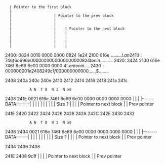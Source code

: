 
      | Pointer to the first block
      |
      |                   | Pointer to the prev block
      |                   |
      |                   |
      |                   |    | Pointer to the next block
      |                   |    |
      |                   |    |
      |                   |    |
      |                   |    |
2400: 0824 0010 0000 0000 0824 1e24 2100 616e   .$.......$.$!.an
2410: 746f 6e69 6e00 0000 0000 0000 0000 0824   tonin..........$
2420: 3424 2100 616e 746f 6e69 6e00 0000 0000   4$!.antonin.....
2430: 0000 0000 1e24 0824 9c1f 0000 0000 0000   .....$.$........



2408 240a 240c 240e 2410 2412 2414 2416 2418 241a 241c

               A N  T O  N I  N x0
2408 241E 0021 616e 746f 6e69 6e00 0000 0000 0000 0000
|    |    |    |------DATA-------|
|    |    |
|    |    |
|    |    | Size ?
|    |
|    | Pointer to next block
|
| Prev pointer



241E 2420 2422 2424 2426 2428 242A 242C 242E 2430 2432

               A N  T O  N I  N x0                    
2408 2434 0021 616e 746f 6e69 6e00 0000 0000 0000 0000
|    |    |    |-------DATA------|
|    |    |
|    |    |
|    |    | Size ?
|    |
|    | Pointer to next block
|
| Prev pointer



2434 2436 2438

241E 2408 9c1f
|    |
|    | Pointer to next block
|
| Prev pointer

